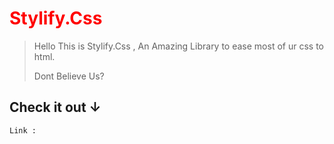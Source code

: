 <h1 style="color:red;">Stylify.Css</h1>

> Hello This is Stylify.Css , An Amazing Library to ease most of ur css to html. 
> 
> Dont Believe Us? 
> 
<h2>Check it out ↓</h2>
  <p style="color:rgba(255,0,0,0.5);"></p>
<code>Link :</code>



